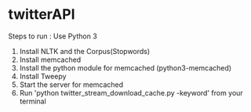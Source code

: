 # twitterAPI
Steps to run :
Use Python 3
1. Install NLTK and the Corpus(Stopwords)
2. Install memcached
3. Install the python module for memcached (python3-memcached)
4. Install Tweepy
5. Start the server for memcached
6. Run 'python twitter_stream_download_cache.py -keyword' from your terminal
